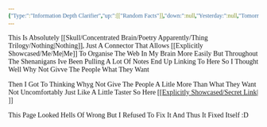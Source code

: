 ```yaml
---
{"Type:":"Information Depth Clarifier","up:":[["Random Facts"]],"down:":null,"Yesterday:":null,"Tomorrow:":null,"alias:":"People","Next:":null,"Previous:":null,"title":"People","layout":"page","comments":true,"dg-publish":true,"dg-show-local-graph":false,"tags":["Tagless","OhWell","Shock","WhyNot"],"dg-permalink":"People","permalink":"/People/","dgPassFrontmatter":true}
---
```


<style id="Force_Custom_Fonts" type="text/css">@font-face{font-style:normal;font-family:"Merriweather";src:local("Merriweather")}@font-face{font-style:bolder;font-family:"Merriweather";src:local("Merriweather")}@font-face{font-style:normal;font-family:"Merriweather";src:local("Merriweather");unicode-range:U+0-FF,U+2E80-9FFF,U+F900-FAFF,U+FE30-FE4F,U+20000-2FA1F}@font-face{font-style:bolder;font-family:"Merriweather";src:local("Merriweather");unicode-range:U+0-FF,U+2E80-9FFF,U+F900-FAFF,U+FE30-FE4F,U+20000-2FA1F}@font-face{font-style:normal;font-family:"Merriweather";src:local("Merriweather");unicode-range:U+0-FF}@font-face{font-style:bolder;font-family:"Merriweather";src:local("Merriweather");unicode-range:U+0-FF}:not(pre):not(code):not(textarea):not(tt):not(kbd):not(samp):not(var){font-family:"Merriweather"!important}pre,code,textarea,tt,kbd,samp,var{font-family:monospace!important}pre *,code *,textarea *,tt *,kbd *,samp *,var *{font-family:monospace!important}</style>

This Is Absolutely [[Skull/Concentrated Brain/Poetry Apparently/Thing Trilogy/Nothing\|Nothing]], Just A Connector That Allows [[Explicitly Showcased/Me/Me\|Me]] To Organise The Web In My Brain More Easily But Throughout The Shenanigans Ive Been Pulling A Lot Of Notes End Up Linking To Here So I Thought Well Why Not Givve The People What They Want

Then I Got To Thinking
Whyg Not Give The People A Litle More Than What They Want
Not Uncomfortably Just Like A Little Taster
So Here <span style="color:#1e1e1e"> <font color="#1e1e1e"><u>    [[Explicitly Showcased/Secret Link\|​‍    ​‍]]    </u></font> </span>

This Page Looked Hells Of Wrong But I Refused To Fix It
And Thus It Fixed Itself :D